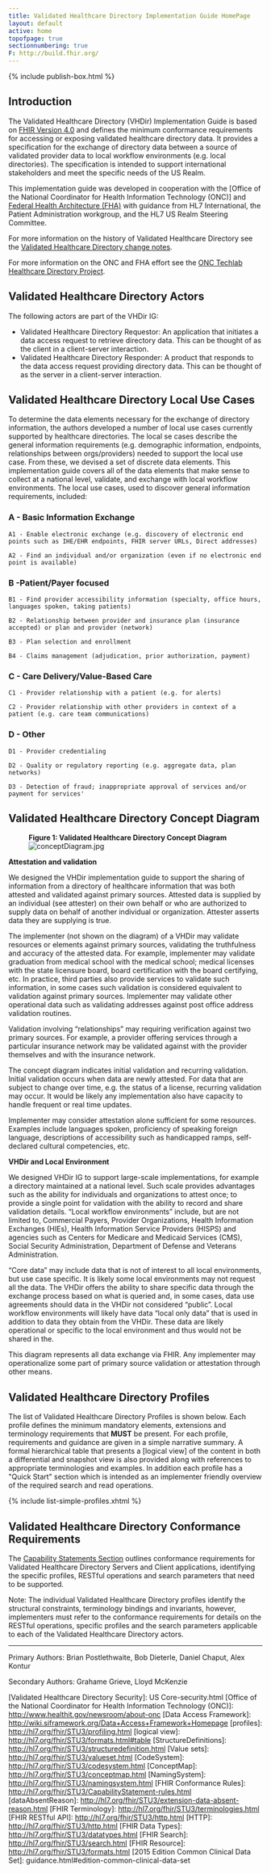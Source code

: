 ```yaml
---
title: Validated Healthcare Directory Implementation Guide HomePage
layout: default
active: home
topofpage: true
sectionnumbering: true
F: http://build.fhir.org/
---
```


{% include publish-box.html %}

## Introduction

The Validated Healthcare Directory (VHDir) Implementation Guide is based on [FHIR Version 4.0](http://build.fhir.org/) and defines the minimum conformance requirements for accessing or exposing validated healthcare directory data. It provides a specification for the exchange of directory data between a source of validated provider data to local workflow environments (e.g. local directories). The specification is intended to support international stakeholders and meet the specific needs of the US Realm.  

This implementation guide was developed in cooperation with the [Office of the National Coordinator for Health Information Technology (ONC)] and [Federal Health Architecture (FHA)](https://www.healthit.gov/policy-researchers-implementers/federal-health-architecture-fha) with  guidance from HL7 International, the Patient Administration workgroup, and the HL7 US Realm Steering Committee.

For more information on the history of Validated Healthcare Directory see the [Validated Healthcare Directory change notes](vhdir-change-notes.html).  

For more information on the ONC and FHA effort see the [ONC Techlab Healthcare Directory Project](https://oncprojectracking.healthit.gov/wiki/display/TechLabSC/Healthcare+Directory).


## Validated Healthcare Directory Actors

The following actors are part of the VHDir IG:

* Validated Healthcare Directory Requestor: An application that initiates a data access request to retrieve directory data. This can be thought of as the client in a client-server interaction.
* Validated Healthcare Directory Responder: A product that responds to the data access request providing directory data. This can be thought of as the server in a client-server interaction.

## Validated Healthcare Directory Local Use Cases

To determine the data elements necessary for the exchange of directory information, the authors developed a number of local use cases currently supported by healthcare directories. The local se cases describe the general information requirements (e.g. demographic information, endpoints, relationships between orgs/providers) needed to support the local use case. From these, we devised a set of discrete data elements. This implementation guide covers all of the data elements that make sense to collect at a national level, validate, and exchange with local workflow environments. The local use cases, used to discover general information requirements, included:  


### A - Basic Information Exchange

    A1 - Enable electronic exchange (e.g. discovery of electronic end points such as IHE/EHR endpoints, FHIR server URLs, Direct addresses)

    A2 - Find an individual and/or organization (even if no electronic end point is available)

### B -Patient/Payer focused

    B1 - Find provider accessibility information (specialty, office hours, languages spoken, taking patients)

    B2 - Relationship between provider and insurance plan (insurance accepted) or plan and provider (network)

    B3 - Plan selection and enrollment

    B4 - Claims management (adjudication, prior authorization, payment)

### C - Care Delivery/Value-Based Care

    C1 - Provider relationship with a patient (e.g. for alerts)

    C2 - Provider relationship with other providers in context of a patient (e.g. care team communications)

### D - Other

    D1 - Provider credentialing

    D2 - Quality or regulatory reporting (e.g. aggregate data, plan networks)

    D3 - Detection of fraud; inappropriate approval of services and/or payment for services'




## Validated Healthcare Directory Concept Diagram

<figure class="figure">
<figcaption class="figure-caption"><strong>Figure 1: Validated Healthcare Directory Concept Diagram</strong></figcaption>
  <img src="assets/images/conceptDiagram.jpg" class="figure-img img-responsive img-rounded center-block" alt="conceptDiagram.jpg" />
</figure>

**Attestation and validation**

We designed the VHDir implementation guide to support the sharing of information from a directory of healthcare information that was both attested and validated against primary sources. Attested data is supplied by an individual (see attester) on their own behalf or who are authorized to supply data on behalf of another individual or organization. Attester asserts data they are supplying is true. 

The implementer (not shown on the diagram) of a VHDir may validate resources or elements against primary sources, validating the truthfulness and accuracy of the attested data. For example, implementer may validate graduation from medical school with the medical school; medical licenses with the state licensure board, board certification with the board certifying, etc. In practice, third parties also provide services to validate such information, in some cases such validation is considered equivalent to validation against primary sources. Implementer may validate other operational data such as validating addresses against post office address validation routines.

Validation involving “relationships” may requiring verification against two primary sources. For example, a provider offering services through a particular insurance network may be validated against with the provider themselves and with the insurance network. 

The concept diagram indicates initial validation and recurring validation. Initial validation occurs when data are newly attested. For data that are subject to change over time, e.g. the status of a license, recurring validation may occur. It would be likely any implementation also have capacity to handle frequent or real time updates.

Implementer may consider attestation alone sufficient for some resources. Examples include languages spoken, proficiency of speaking foreign language, descriptions of accessibility such as handicapped ramps, self-declared cultural competencies, etc. 

**VHDir and Local Environment**

We designed VHDir IG to support large-scale implementations, for example a directory maintained at a national level. Such scale provides advantages such as the ability for individuals and organizations to attest once; to provide a single point for validation with the ability to record and share validation details.  “Local workflow environments” include, but are not limited to, Commercial Payers, Provider Organizations, Health Information Exchanges (HIEs), Health Information Service Providers (HISPS) and agencies such as Centers for Medicare and Medicaid Services (CMS), Social Security Administration, Department of Defense and Veterans Administration.

“Core data” may include data that is not of interest to all local environments, but use case specific. It is likely some local environments may not request all the data. The VHDir offers the ability to share specific data through the exchange process based on what is queried and, in some cases, data use agreements should data in the VHDir not considered “public”. Local workflow environments will likely have data “local only data” that is used in addition to data they obtain from the VHDir. These data are likely operational or specific to the local environment and thus would not be shared in the.

This diagram represents all data exchange via FHIR. Any implementer may operationalize some part of primary source validation or attestation through other means. 




## Validated Healthcare Directory Profiles

The list of Validated Healthcare Directory Profiles is shown below.  Each profile defines the minimum mandatory elements, extensions and terminology requirements that **MUST** be present. For each profile, requirements and guidance are given in a simple narrative summary. A formal hierarchical table that presents a [logical view] of the content in both a differential and snapshot view is also provided along with references to appropriate terminologies and examples.  In addition each profile has a "Quick Start" section which is intended as an implementer friendly overview of the required search and read operations.

{% include list-simple-profiles.xhtml %}


## Validated Healthcare Directory Conformance Requirements

The [Capability Statements Section](capstmnts.html) outlines conformance requirements for Validated Healthcare Directory Servers and Client applications, identifying the specific profiles, RESTful operations and search parameters that need to be supported.

Note: The individual Validated Healthcare Directory profiles identify the structural constraints, terminology bindings and invariants, however, implementers must refer to the conformance requirements for details on the RESTful operations, specific profiles and the search parameters applicable to each of the Validated Healthcare Directory actors.

----

Primary Authors: Brian Postlethwaite, Bob Dieterle, Daniel Chaput, Alex Kontur

Secondary Authors: Grahame Grieve, Lloyd McKenzie

[Argonaut]: http://argonautwiki.hl7.org/index.php?title=Main_Page
[Validated Healthcare Directory Security]: US Core-security.html
[Office of the National Coordinator for Health Information Technology (ONC)]: http://www.healthit.gov/newsroom/about-onc
[Data Access Framework]: http://wiki.siframework.org/Data+Access+Framework+Homepage
[profiles]: http://hl7.org/fhir/STU3/profiling.html
[logical view]: http://hl7.org/fhir/STU3/formats.html#table
[StructureDefinitions]: http://hl7.org/fhir/STU3/structuredefinition.html
[Value sets]: http://hl7.org/fhir/STU3/valueset.html
[CodeSystem]: http://hl7.org/fhir/STU3/codesystem.html
[ConceptMap]: http://hl7.org/fhir/STU3/conceptmap.html
[NamingSystem]: http://hl7.org/fhir/STU3/namingsystem.html
[FHIR Conformance Rules]: http://hl7.org/fhir/STU3/CapabilityStatement-rules.html
[dataAbsentReason]: http://hl7.org/fhir/STU3/extension-data-absent-reason.html
[FHIR Terminology]: http://hl7.org/fhir/STU3/terminologies.html
[FHIR RESTful API]: http://hl7.org/fhir/STU3/http.html
[HTTP]: http://hl7.org/fhir/STU3/http.html
[FHIR Data Types]: http://hl7.org/fhir/STU3/datatypes.html
[FHIR Search]: http://hl7.org/fhir/STU3/search.html
[FHIR Resource]: http://hl7.org/fhir/STU3/formats.html
[2015 Edition Common Clinical Data Set]: guidance.html#edition-common-clinical-data-set
